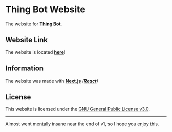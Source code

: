 # Thing Bot Website

The website for **[Thing Bot](https://github.com/Yoshiboi18303/Thing-Bot)**.

## Website Link

The website is located **[here](https://thing-bot-yoshiboi18303.vercel.app/)**!

## Information

The website was made with **[Next.js](https://nextjs.org)** _(**[React](https://reactjs.org)**)_

## License

This website is licensed under the [GNU General Public License v3.0](https://github.com/Yoshiboi18303/thing-bot-website/blob/main/LICENSE).

---

Almost went mentally insane near the end of v1, so I hope you enjoy this.
